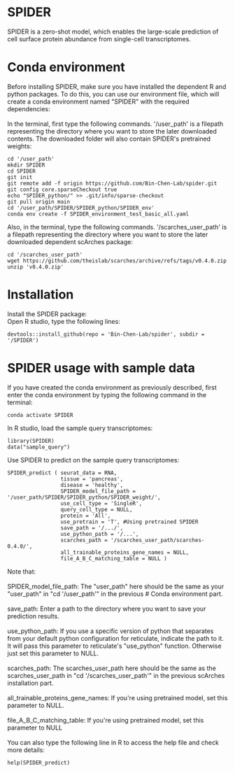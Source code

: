 # SPIDER
SPIDER is a zero-shot model, which enables the large-scale prediction of cell surface protein abundance from single-cell transcriptomes. 

# Conda environment
Before installing SPIDER, make sure you have installed the dependent R and python packages. To do this, you can use our environment file, which will create a conda environment named "SPIDER" with the required dependencies: <br /> <br />
In the terminal, first type the following commands. '/user_path' is a filepath representing the directory where you want to store the later downloaded contents. The downloaded folder will also contain SPIDER's pretrained weights: <br />
```
cd '/user_path' 
mkdir SPIDER
cd SPIDER
git init
git remote add -f origin https://github.com/Bin-Chen-Lab/spider.git
git config core.sparseCheckout true
echo "SPIDER_python/" >> .git/info/sparse-checkout
git pull origin main
cd '/user_path/SPIDER/SPIDER_python/SPIDER_env'
conda env create -f SPIDER_environment_test_basic_all.yaml
```
Also, in the terminal, type the following commands. '/scarches_user_path' is a filepath representing the directory where you want to store the later downloaded dependent scArches package:
```
cd '/scarches_user_path' 
wget https://github.com/theislab/scarches/archive/refs/tags/v0.4.0.zip
unzip 'v0.4.0.zip'
```

# Installation
Install the SPIDER package: <br />
Open R studio, type the following lines: <br />
```
devtools::install_github(repo = 'Bin-Chen-Lab/spider', subdir = '/SPIDER')
``` 

# SPIDER usage with sample data
If you have created the conda environment as previously described, first enter the conda environment by typing the following command in the terminal:
```
conda activate SPIDER
```

In R studio, load the sample query transcriptomes:
```
library(SPIDER)
data("sample_query")
```

Use SPIDER to predict on the sample query transcriptomes:
```
SPIDER_predict ( seurat_data = RNA,
                 tissue = 'pancreas',
                 disease = 'healthy',
                 SPIDER_model_file_path = '/user_path/SPIDER/SPIDER_python/SPIDER_weight/', 
                 use_cell_type = 'SingleR',
                 query_cell_type = NULL,
                 protein = 'All',
                 use_pretrain = 'T', #Using pretrained SPIDER
                 save_path = '/.../', 
                 use_python_path = '/...', 
                 scarches_path = '/scarches_user_path/scarches-0.4.0/',
                 all_trainable_proteins_gene_names = NULL, 
                 file_A_B_C_matching_table = NULL ) 
```
Note that:<br /><br />
SPIDER_model_file_path: The "user_path" here should be the same as your "user_path" in "cd '/user_path'" in the previous # Conda environment part. <br /><br />
save_path: Enter a path to the directory where you want to save your prediction results. <br /><br />
use_python_path: If you use a specific version of python that separates from your default python configuration for reticulate, indicate the path to it. It will pass this parameter to reticulate's "use_python" function. Otherwise just set this parameter to NULL. <br /><br />
scarches_path: The scarches_user_path here should be the same as the scarches_user_path in "cd '/scarches_user_path'" in the previous scArches installation part. <br /><br />
all_trainable_proteins_gene_names: If you're using pretrained model, set this parameter to NULL. <br /><br />
file_A_B_C_matching_table: If you're using pretrained model, set this parameter to NULL <br /><br />
You can also type the following line in R to access the help file and check more details: <br />
```
help(SPIDER_predict)
```
